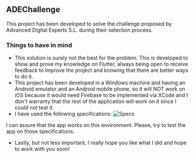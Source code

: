 ## ADEChallenge
This project has been developed to solve the challenge proposed by Advanced Digital Experts S.L. during their selection process.

### Things to have in mind
- This solution is surely not the best for the problem. This is developed to show and prove my knowledge on Flutter, always being open to receive feedback to improve the project and knowing that there are better ways to do it.
- This project has been developed in a Windows machine and having an Android emulator and an Android mobile phone, so it will NOT work on iOS because it would need Firebase to be implemented vía XCode and I don't warranty that the rest of the application will work on it since I could not test it.
- I have used the following specifications:
![Specs](https://i.ibb.co/FsN82mr/image.png)

I can assure that the app works on this environment. Please, try to test the app on those specifications.

- Lastly, but not less important, I really hope you like what I did and hope to work with you soon!
